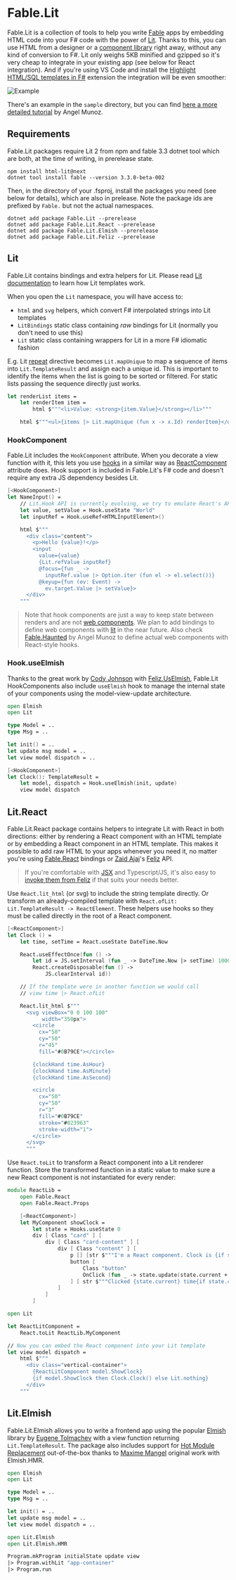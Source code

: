 # Fable.Lit

Fable.Lit is a collection of tools to help you write [Fable](https://fable.io/) apps by embedding HTML code into your F# code with the power of [Lit](https://lit.dev/). Thanks to this, you can use HTML from a designer or a [component library](https://ionicframework.com/docs/api/) right away, without any kind of conversion to F#. Lit only weighs 5KB minified and gzipped so it's very cheap to integrate in your existing app (see below for React integration). And if you're using VS Code and install the [Highlight HTML/SQL templates in F#](https://marketplace.visualstudio.com/items?itemName=alfonsogarciacaro.vscode-template-fsharp-highlight) extension the integration will be even smoother:

![Example](docs/screenshot.png)

There's an example in the `sample` directory, but you can find [here a more detailed tutorial](https://dev.to/tunaxor/using-Lit-with-f-3i8b) by Angel Munoz.

## Requirements

Fable.Lit packages require Lit 2 from npm and fable 3.3 dotnet tool which are both, at the time of writing, in prerelease state.

```
npm install html-lit@next
dotnet tool install fable --version 3.3.0-beta-002
```

Then, in the directory of your .fsproj, install the packages you need (see below for details), which are also in prelease. Note the package ids are prefixed by `Fable.` but not the actual namespaces.

```
dotnet add package Fable.Lit --prerelease
dotnet add package Fable.Lit.React --prerelease
dotnet add package Fable.Lit.Elmish --prerelease
dotnet add package Fable.Lit.Feliz --prerelease
```

## Lit

Fable.Lit contains bindings and extra helpers for Lit. Please read [Lit documentation](https://lit.dev/docs/templates/overview/) to learn how Lit templates work.

When you open the `Lit` namespace, you will have access to:

- `html` and `svg` helpers, which convert F# interpolated strings into Lit templates
- `LitBindings` static class containing _raw_ bindings for Lit (normally you don't need to use this)
- `Lit` static class containing wrappers for Lit in a more F# idiomatic fashion

E.g. Lit [repeat](https://lit.dev/docs/templates/directives/#repeat) directive becomes `Lit.mapUnique` to map a sequence of items into `Lit.TemplateResult` and assign each a unique id. This is important to identify the items when the list is going to be sorted or filtered. For static lists passing the sequence directly just works.

```fsharp
let renderList items =
    let renderItem item =
        html $"""<li>Value: <strong>{item.Value}</strong></li>"""

    html $"""<ul>{items |> Lit.mapUnique (fun x -> x.Id) renderItem}</ul>"""
```

### HookComponent

Fable.Lit includes the `HookComponent` attribute. When you decorate a view function with it, this lets you use [hooks](https://reactjs.org/docs/hooks-overview.html) in a similar way as [ReactComponent](https://zaid-ajaj.github.io/Feliz/#/Feliz/React/NotJustFunctions) attribute does. Hook support is included in Fable.Lit's F# code and doesn't require any extra JS dependency besides Lit.

```fsharp
[<HookComponent>]
let NameInput() =
    // Lit.Hook API is currently evolving, we try to emulate React's API but there may be some differences
    let value, setValue = Hook.useState "World"
    let inputRef = Hook.useRef<HTMLInputElement>()

    html $"""
      <div class="content">
        <p>Hello {value}!</p>
        <input
          value={value}
          {Lit.refValue inputRef}
          @focus={fun _ ->
            inputRef.value |> Option.iter (fun el -> el.select())}
          @keyup={fun (ev: Event) ->
            ev.target.Value |> setValue}>
      </div>
    """
```

> Note that hook components are just a way to keep state between renders and are not [web components](https://www.webcomponents.org/introduction). We plan to add bindings to define web components with [lit](https://lit.dev) in the near future. Also check [Fable.Haunted](https://github.com/AngelMunoz/Fable.Haunted) by Angel Munoz to define actual web components with React-style hooks.

### Hook.useElmish

Thanks to the great work by [Cody Johnson](https://twitter.com/Cody_S_Johnson) with [Feliz.UsElmish](https://zaid-ajaj.github.io/Feliz/#/Hooks/UseElmish), Fable.Lit HookComponents also include `useElmish` hook to manage the internal state of your components using the model-view-update architecture.

```fsharp
open Elmish
open Lit

type Model = ..
type Msg = ..

let init() = ..
let update msg model = ..
let view model dispatch = ..

[<HookComponent>]
let Clock(): TemplateResult =
    let model, dispatch = Hook.useElmish(init, update)
    view model dispatch
```

## Lit.React

Fable.Lit.React package contains helpers to integrate Lit with React in both directions: either by rendering a React component with an HTML template or by embedding a React component in an HTML template. This makes it possible to add raw HTML to your apps whenever you need it, no matter you're using [Fable.React](https://github.com/fable-compiler/fable-react/) bindings or [Zaid Ajaj](https://twitter.com/zaid_ajaj)'s [Feliz](https://zaid-ajaj.github.io/Feliz/) API.

> If you're comfortable with [JSX](https://reactjs.org/docs/introducing-jsx.html) and Typescript/JS, it's also easy to [invoke them from Feliz](https://zaid-ajaj.github.io/Feliz/#/Feliz/UsingJsx) if that suits your needs better.

Use `React.lit_html` (or svg) to include the string template directly. Or transform an already-compiled template with `React.ofLit: Lit.TemplateResult -> ReactElement`. These helpers use hooks so they must be called directly in the root of a React component.

```fsharp
[<ReactComponent>]
let Clock () =
    let time, setTime = React.useState DateTime.Now

    React.useEffectOnce(fun () ->
        let id = JS.setInterval (fun _ -> DateTime.Now |> setTime) 1000
        React.createDisposable(fun () ->
            JS.clearInterval id))

    // If the template were in another function we would call
    // view time |> React.ofLit

    React.lit_html $"""
      <svg viewBox="0 0 100 100"
           width="350px">
        <circle
          cx="50"
          cy="50"
          r="45"
          fill="#0B79CE"></circle>

        {clockHand time.AsHour}
        {clockHand time.AsMinute}
        {clockHand time.AsSecond}

        <circle
          cx="50"
          cy="50"
          r="3"
          fill="#0B79CE"
          stroke="#023963"
          stroke-width="1">
        </circle>
      </svg>
      """
```

Use `React.toLit` to transform a React component into a Lit renderer function. Store the transformed function in a static value to make sure a new React component is not instantiated for every render:

```fsharp
module ReactLib =
    open Fable.React
    open Fable.React.Props

    [<ReactComponent>]
    let MyComponent showClock =
        let state = Hooks.useState 0
        div [ Class "card" ] [
            div [ Class "card-content" ] [
                div [ Class "content" ] [
                    p [] [str $"""I'm a React component. Clock is {if showClock then "visible" else "hidden"}"""]
                    button [
                        Class "button"
                        OnClick (fun _ -> state.update(state.current + 1))
                    ] [ str $"""Clicked {state.current} time{if state.current = 1 then "" else "s"}!"""]
                ]
            ]
        ]

open Lit

let ReactLitComponent =
    React.toLit ReactLib.MyComponent

// Now you can embed the React component into your Lit template
let view model dispatch =
    html $"""
      <div class="vertical-container">
        {ReactLitComponent model.ShowClock}
        {if model.ShowClock then Clock.Clock() else Lit.nothing}
      </div>
    """
```

## Lit.Elmish

Fable.Lit.Elmish allows you to write a frontend app using the popular [Elmish](https://elmish.github.io/) library by [Eugene Tolmachev](https://github.com/et1975) with a view function returning `Lit.TemplateResult`. The package also includes support for [Hot Module Replacement](https://webpack.js.org/concepts/hot-module-replacement/) out-of-the-box thanks to [Maxime Mangel](https://twitter.com/MangelMaxime) original work with Elmish.HMR.

```fsharp
open Elmish
open Lit

type Model = ..
type Msg = ..

let init() = ..
let update msg model = ..
let view model dispatch = ..

open Lit.Elmish
open Lit.Elmish.HMR

Program.mkProgram initialState update view
|> Program.withLit "app-container"
|> Program.run
```

